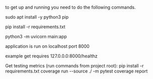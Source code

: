 to get up and running you need to do the following commands.

sudo apt install -y python3 pip

pip install -r requirements.txt

python3 -m uvicorn main:app

application is run on localhost port 8000

example get requires 127.0.0.0:8000/healthz



Get testing metrics (run commands from project root):
    pip install -r requirements.txt
    coverage run --source ./ -m pytest
    coverage report
